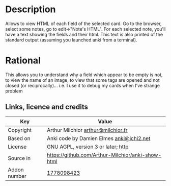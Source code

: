 
# Description
Allows to view HTML of each field of the selected card. Go to the
browser, select some notes, go to edit->"Note's HTML". For each
selected note, you'll have a text showing the fields and their
html. This text is also printed of the standard output (assuming you
launched anki from a terminal).
# Rational
This allows you to understand why a field which appear to be empty is
not, to view the name of an image, to view that some tags are opened
and not closed (or reciprocally)... i.e. I use it to debug my cards
when I've strange problem

## Links, licence and credits

Key         |Value
------------|-------------------------------------------------------------------
Copyright   |Arthur Milchior <arthur@milchior.fr>
Based on    |Anki code by Damien Elmes <anki@ichi2.net>
License     |GNU AGPL, version 3 or later; http|//www.gnu.org/licenses/agpl.html
Source in   | https://github.com/Arthur-Milchior/anki-show-html
Addon number| [1778098423](https://ankiweb.net/shared/info/1778098423)
